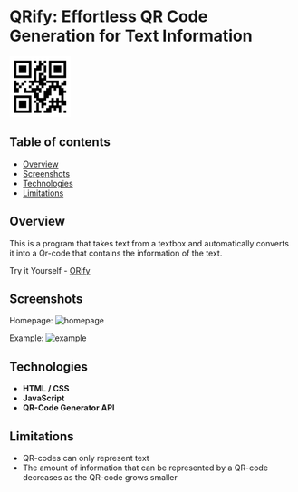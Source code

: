 # QRify: Effortless QR Code Generation for Text Information
![](styles/favicon.PNG)

## Table of contents
* [Overview](#overview)
* [Screenshots](#screenshot)
* [Technologies](#technologies)
* [Limitations](#limitations)

## Overview
This is a program that takes text from a textbox and automatically converts it into a Qr-code that contains the information of the text.

Try it Yourself - [ORify](https://krytax-24.github.io/QRify-Effortless-QR-Code-Generation-for-Text-Information/)

## Screenshots
Homepage:
![homepage](https://drive.google.com/uc?export=view&id=1WPmbdeg-Ko-itLdpvrTrN88OLNCTylGn)

Example:
![example](https://drive.google.com/uc?export=view&id=1BpCTIwQu_9C77L_-Hgl-0NQNmVV-Faip)

## Technologies
- **HTML / CSS**
- **JavaScript**
- **QR-Code Generator API**

## Limitations
- QR-codes can only represent text
- The amount of information that can be represented by a QR-code decreases as the QR-code grows smaller
